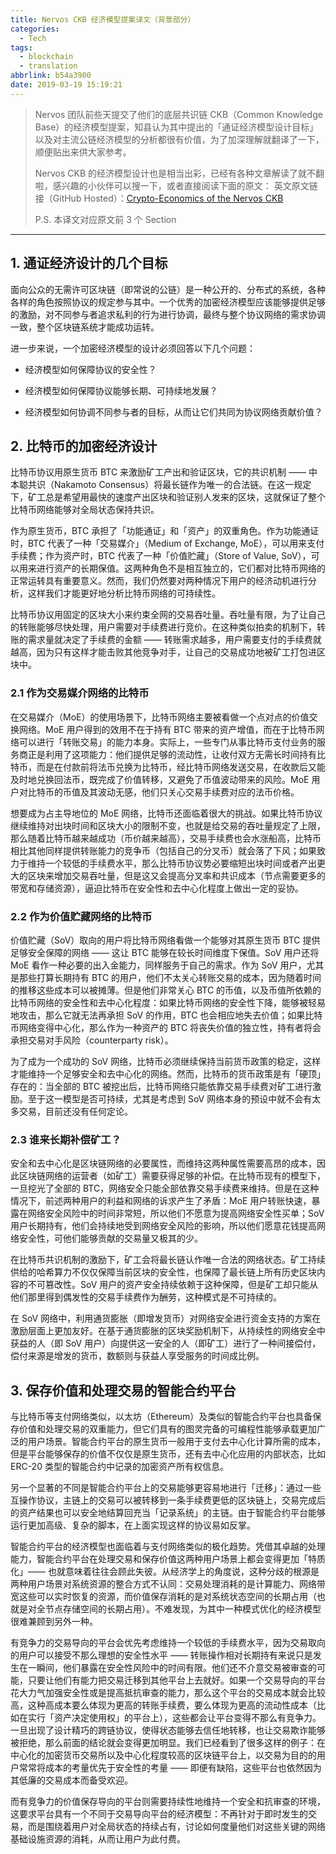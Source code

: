 ```yaml
---
title: Nervos CKB 经济模型提案译文（背景部分）
categories:
  - Tech
tags:
  - blockchain
  - translation
abbrlink: b54a3900
date: 2019-03-19 15:19:21
---
```


> Nervos 团队前些天提交了他们的底层共识链 CKB（Common Knowledge Base）的经济模型提案，知县认为其中提出的「通证经济模型设计目标」以及对主流公链经济模型的分析都很有价值，为了加深理解就翻译了一下，顺便贴出来供大家参考。
>
> Nervos CKB 的经济模型设计也是相当出彩，已经有各种文章解读了就不翻啦，感兴趣的小伙伴可以搜一下，或者直接阅读下面的原文：
> 英文原文链接（GitHub Hosted）：[Crypto-Economics of the Nervos CKB](https://github.com/nervosnetwork/rfcs/blob/0015-crypto/rfcs/0015-ckb-cryptoeconomics/0015-ckb-cryptoeconomics.md) 
>
> P.S. 本译文对应原文前 3 个 Section

---

## 1. 通证经济设计的几个目标

面向公众的无需许可区块链（即常说的公链）是一种公开的、分布式的系统，各种各样的角色按照协议的规定参与其中。一个优秀的加密经济模型应该能够提供足够的激励，对不同参与者追求私利的行为进行协调，最终与整个协议网络的需求协调一致，整个区块链系统才能成功运转。

进一步来说，一个加密经济模型的设计必须回答以下几个问题：

- 经济模型如何保障协议的安全性？

- 经济模型如何保障协议能够长期、可持续地发展？

- 经济模型如何协调不同参与者的目标，从而让它们共同为协议网络贡献价值？

## 2. 比特币的加密经济设计

比特币协议用原生货币 BTC 来激励矿工产出和验证区块，它的共识机制 —— 中本聪共识（Nakamoto Consensus）将最长链作为唯一的合法链。在这一规定下，矿工总是希望用最快的速度产出区块和验证别人发来的区块，这就保证了整个比特币网络能够对全局状态保持共识。

作为原生货币，BTC 承担了「功能通证」和「资产」的双重角色。作为功能通证时，BTC 代表了一种「交易媒介」（Medium of Exchange, MoE），可以用来支付手续费；作为资产时，BTC 代表了一种「价值贮藏」（Store of Value, SoV），可以用来进行资产的长期保值。这两种角色不是相互独立的，它们都对比特币网络的正常运转具有重要意义。然而，我们仍然要对两种情况下用户的经济动机进行分析，这样我们才能更好地分析比特币网络的可持续性。

比特币协议用固定的区块大小来约束全网的交易吞吐量。吞吐量有限，为了让自己的转账能够尽快处理，用户需要对手续费进行竞价。在这种类似拍卖的机制下，转账的需求量就决定了手续费的金额 —— 转账需求越多，用户需要支付的手续费就越高，因为只有这样才能击败其他竞争对手，让自己的交易成功地被矿工打包进区块中。

### 2.1 作为交易媒介网络的比特币

在交易媒介（MoE）的使用场景下，比特币网络主要被看做一个点对点的价值交换网络。MoE 用户得到的效用不在于持有 BTC 带来的资产增值，而在于比特币网络可以进行「转账交易」的能力本身。实际上，一些专门从事比特币支付业务的服务商正是利用了这项能力：他们提供足够的流动性，让收付双方无需长时间持有比特币，而是在付款前将法币兑换为比特币，经比特币网络发送交易，在收款后又能及时地兑换回法币，既完成了价值转移，又避免了币值波动带来的风险。MoE 用户对比特币的币值及其波动无感，他们只关心交易手续费对应的法币价格。

想要成为占主导地位的 MoE 网络，比特币还面临着很大的挑战。如果比特币协议继续维持对出块时间和区块大小的限制不变，也就是给交易的吞吐量规定了上限，那么随着比特币越来越成功（币价越来越高），交易手续费也会水涨船高，比特币相比其他同样提供转账能力的竞争币（包括自己的分叉币）就会落了下风；如果致力于维持一个较低的手续费水平，那么比特币协议势必要缩短出块时间或者产出更大的区块来增加交易吞吐量，但是这又会提高分叉率和共识成本（节点需要更多的带宽和存储资源），逼迫比特币在安全性和去中心化程度上做出一定的妥协。

### 2.2 作为价值贮藏网络的比特币

价值贮藏（SoV）取向的用户将比特币网络看做一个能够对其原生货币 BTC 提供足够安全保障的网络 —— 这让 BTC 能够在较长时间维度下保值。SoV 用户还将 MoE 看作一种必要的出入金能力，同样服务于自己的需求。作为 SoV 用户，尤其是那些打算长期持有 BTC 的用户，他们不太关心转账交易的成本，因为随着时间的推移这些成本可以被摊薄。但是他们非常关心 BTC 的币值，以及币值所依赖的比特币网络的安全性和去中心化程度：如果比特币网络的安全性下降，能够被轻易地攻击，那么它就无法再承担 SoV 的作用，BTC 也会相应地失去价值；如果比特币网络变得中心化，那么作为一种资产的 BTC 将丧失价值的独立性，持有者将会承担交易对手风险（counterparty risk）。

为了成为一个成功的 SoV 网络，比特币必须继续保持当前货币政策的稳定，这样才能维持一个足够安全和去中心化的网络。然而，比特币的货币政策是有「硬顶」存在的：当全部的 BTC 被挖出后，比特币网络只能依靠交易手续费对矿工进行激励。至于这一模型是否可持续，尤其是考虑到 SoV 网络本身的预设中就不会有太多交易，目前还没有任何定论。

### 2.3 谁来长期补偿矿工？

安全和去中心化是区块链网络的必要属性，而维持这两种属性需要高昂的成本，因此区块链网络的运营者（如矿工）需要获得足够的补偿。在比特币现有的模型下，一旦挖光了全部的 BTC，网络安全只能全部依靠交易手续费来维持。但是在这种情况下，前述两种用户的利益和网络的诉求产生了矛盾：MoE 用户转账快速，暴露在网络安全风险中的时间非常短，所以他们不愿意为提高网络安全性买单；SoV 用户长期持有，他们会持续地受到网络安全风险的影响，所以他们愿意花钱提高网络安全性，可他们能够贡献的交易量又极其的少。

在比特币共识机制的激励下，矿工会将最长链认作唯一合法的网络状态。矿工持续供给的哈希算力不仅仅保障当前区块的安全性，也保障了最长链上所有历史区块内容的不可篡改性。SoV 用户的资产安全持续依赖于这种保障，但是矿工却只能从他们那里得到偶发性的交易手续费作为酬劳，这种模式是不可持续的。

在 SoV 网络中，利用通货膨胀（即增发货币）对网络安全进行资金支持的方案在激励层面上更加友好。在基于通货膨胀的区块奖励机制下，从持续性的网络安全中获益的人（即 SoV 用户）向提供这一安全的人（即矿工）进行了一种间接偿付，偿付来源是增发的货币，数额则与获益人享受服务的时间成比例。

## 3. 保存价值和处理交易的智能合约平台

与比特币等支付网络类似，以太坊（Ethereum）及类似的智能合约平台也具备保存价值和处理交易的双重能力，但它们具有的图灵完备的可编程性能够承载更加广泛的用户场景。智能合约平台的原生货币一般用于支付去中心化计算所需的成本，但是平台能够保存的价值不仅仅是原生货币，还有去中心化应用的内部状态，比如 ERC-20 类型的智能合约中记录的加密资产所有权信息。

另一个显著的不同是智能合约平台上的交易能够更容易地进行「迁移」：通过一些互操作协议，主链上的交易可以被转移到一条手续费更低的区块链上，交易完成后的资产结果也可以安全地结算回充当「记录系统」的主链。由于智能合约平台能够运行更加高级、复杂的脚本，在上面实现这样的协议易如反掌。

智能合约平台的经济模型也面临着与支付网络类似的极化趋势。凭借其卓越的处理能力，智能合约平台在处理交易和保存价值这两种用户场景上都会变得更加「特质化」—— 也就意味着往往会顾此失彼。从经济学上的角度说，这种分歧的根源是两种用户场景对系统资源的整合方式不认同：交易处理消耗的是计算能力、网络带宽这些可以实时恢复的资源，而价值保存消耗的是对系统状态空间的长期占用（也就是对全节点存储空间的长期占用）。不难发现，为其中一种模式优化的经济模型很难兼顾到另外一种。

有竞争力的交易导向的平台会优先考虑维持一个较低的手续费水平，因为交易取向的用户可以接受不那么理想的安全性水平 —— 转账操作相对长期持有来说只是发生在一瞬间，他们暴露在安全性风险中的时间有限。他们还不介意交易被审查的可能，只要让他们有能力把交易迁移到其他平台上去就好。如果一个交易导向的平台花大力气加强安全性或是提高抵抗审查的能力，那么这个平台的交易成本就会比较高，这种高成本要么体现为更高的转账手续费，要么体现为更高的流动性成本（比如在实行「资产决定使用权」的平台上），这些都会让平台变得不那么有竞争力。一旦出现了设计精巧的跨链协议，使得状态能够去信任地转移，也让交易欺诈能够被拒绝，那么前面的结论就会变得更加明显。我们已经看到了很多这样的例子：在中心化的加密货币交易所以及中心化程度较高的区块链平台上，以交易为目的的用户常常将成本的考量优先于安全性的考量 —— 即便有缺陷，这些平台也依然因为其低廉的交易成本而备受欢迎。

而有竞争力的价值保存导向的平台则需要持续性地维持一个安全和抗审查的环境，这要求平台具有一个不同于交易导向平台的经济模型：不再针对于即时发生的交易，而是围绕着用户对全局状态的持续占有，讨论如何度量他们对这些关键的网络基础设施资源的消耗，从而让用户为此付费。